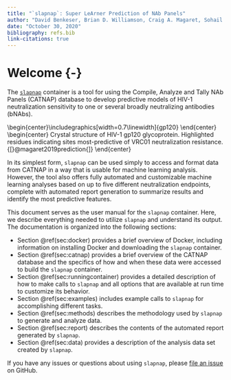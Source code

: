 ```yaml
---
title: "`slapnap`: Super LeArner Prediction of NAb Panels"
author: "David Benkeser, Brian D. Williamson, Craig A. Magaret, Sohail Nizam, Peter B. Gilbert"
date: "October 30, 2020"
bibliography: refs.bib
link-citations: true
---
```




# Welcome {-}

The [`slapnap`](https://hub.docker.com/r/slapnap/slapnap) container is a tool for using the Compile, Analyze and Tally NAb Panels (CATNAP) database to develop predictive models of HIV-1 neutralization sensitivity to one or several broadly neutralizing antibodies (bNAbs). 


\begin{center}\includegraphics[width=0.7\linewidth]{gp120} \end{center}
\begin{center}
Crystal structure of HIV-1 gp120 glycoprotein. Highlighted residues
indicating sites most-predictive of VRC01 neutralization resistance.
{[}@magaret2019prediction{]}
\end{center}

In its simplest form, `slapnap` can be used simply to access and format data from CATNAP in a way that is usable for machine learning analysis. However, the tool also offers fully automated and customizable machine learning analyses based on up to five different neutralization endpoints, complete with automated report generation to summarize results and identify the most predictive features. 

This document serves as the user manual for the `slapnap` container. Here, we describe everything needed to utilize `slapnap` and understand its output. The documentation is organized into the following sections:
	
* Section \@ref(sec:docker) provides a brief overview of Docker, including information on installing Docker and downloading the `slapnap` container.
* Section \@ref(sec:catnap) provides a brief overview of the CATNAP database and the specifics of how and when these data were accessed to build the `slapnap` container. 
* Section \@ref(sec:runningcontainer) provides a detailed description of how to make calls to `slapnap` and all options that are available at run time to customize its behavior. 
* Section \@ref(sec:examples) includes example calls to `slapnap` for accomplishing different tasks.
* Section \@ref(sec:methods) describes the methodology used by `slapnap` to generate and analyze data.
* Section \@ref(sec:report) describes the contents of the automated report generated by `slapnap`.
* Section \@ref(sec:data) provides a description of the analysis data set created by `slapnap`.

If you have any issues or questions about using `slapnap`, please [file an issue](https://github.com/benkeser/slapnap/issues) on GitHub. 
